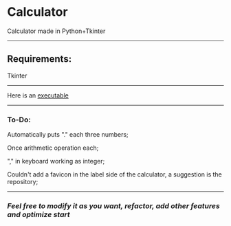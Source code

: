 # Calculator
Calculator made in Python+Tkinter
__________________________________________________________________________________________________________________________
## Requirements:
Tkinter
__________________________________________________________________________________________________________________________
Here is an [executable](https://github.com/jglmendo/Calculator/blob/main/calculator.exe)
__________________________________________________________________________________________________________________________
### To-Do:
Automatically puts "." each three numbers;

Once arithmetic operation each;

"," in keyboard working as integer;

Couldn't add a favicon in the label side of the calculator, a suggestion is the repository;
___________________________________________________________________________________________________________________________
### *_Feel free to modify it as you want, refactor, add other features and optimize start_*
